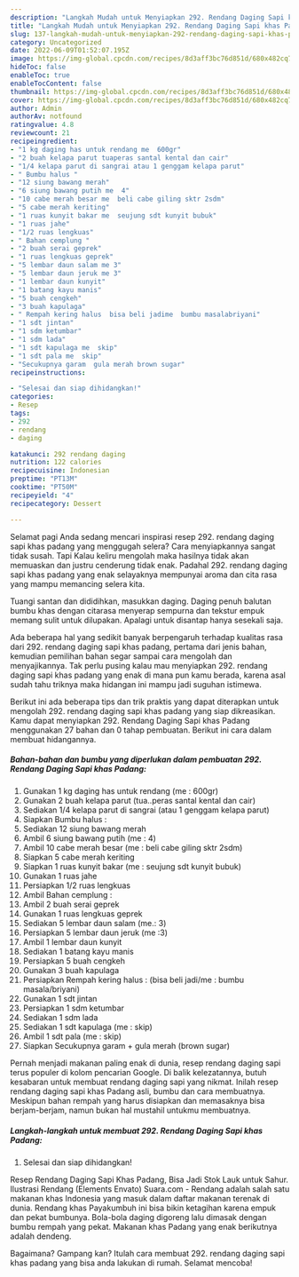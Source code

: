 ```yaml
---
description: "Langkah Mudah untuk Menyiapkan 292. Rendang Daging Sapi khas Padang yang Enak "
title: "Langkah Mudah untuk Menyiapkan 292. Rendang Daging Sapi khas Padang yang Enak "
slug: 137-langkah-mudah-untuk-menyiapkan-292-rendang-daging-sapi-khas-padang-yang-enak
category: Uncategorized
date: 2022-06-09T01:52:07.195Z
image: https://img-global.cpcdn.com/recipes/8d3aff3bc76d851d/680x482cq70/292-rendang-daging-sapi-khas-padang-foto-resep-utama.jpg
hideToc: false
enableToc: true
enableTocContent: false
thumbnail: https://img-global.cpcdn.com/recipes/8d3aff3bc76d851d/680x482cq70/292-rendang-daging-sapi-khas-padang-foto-resep-utama.jpg
cover: https://img-global.cpcdn.com/recipes/8d3aff3bc76d851d/680x482cq70/292-rendang-daging-sapi-khas-padang-foto-resep-utama.jpg
author: Admin
authorAv: notfound
ratingvalue: 4.8
reviewcount: 21
recipeingredient:
- "1 kg daging has untuk rendang me  600gr"
- "2 buah kelapa parut tuaperas santal kental dan cair"
- "1/4 kelapa parut di sangrai atau 1 genggam kelapa parut"
- " Bumbu halus "
- "12 siung bawang merah"
- "6 siung bawang putih me  4"
- "10 cabe merah besar me  beli cabe giling sktr 2sdm"
- "5 cabe merah keriting"
- "1 ruas kunyit bakar me  seujung sdt kunyit bubuk"
- "1 ruas jahe"
- "1/2 ruas lengkuas"
- " Bahan cemplung "
- "2 buah serai geprek"
- "1 ruas lengkuas geprek"
- "5 lembar daun salam me 3"
- "5 lembar daun jeruk me 3"
- "1 lembar daun kunyit"
- "1 batang kayu manis"
- "5 buah cengkeh"
- "3 buah kapulaga"
- " Rempah kering halus  bisa beli jadime  bumbu masalabriyani"
- "1 sdt jintan"
- "1 sdm ketumbar"
- "1 sdm lada"
- "1 sdt kapulaga me  skip"
- "1 sdt pala me  skip"
- "Secukupnya garam  gula merah brown sugar"
recipeinstructions:

- "Selesai dan siap dihidangkan!"
categories:
- Resep
tags:
- 292
- rendang
- daging

katakunci: 292 rendang daging 
nutrition: 122 calories
recipecuisine: Indonesian
preptime: "PT13M"
cooktime: "PT50M"
recipeyield: "4"
recipecategory: Dessert

---
```



Selamat pagi Anda sedang mencari inspirasi resep 292. rendang daging sapi khas padang yang menggugah selera? Cara menyiapkannya sangat tidak susah. Tapi Kalau keliru mengolah maka hasilnya tidak akan memuaskan dan justru cenderung tidak enak. Padahal 292. rendang daging sapi khas padang yang enak selayaknya mempunyai aroma dan cita rasa yang mampu memancing selera kita.


Tuangi santan dan dididihkan, masukkan daging. Daging penuh balutan bumbu khas dengan citarasa menyerap sempurna dan tekstur empuk memang sulit untuk dilupakan. Apalagi untuk disantap hanya sesekali saja.

Ada beberapa hal yang sedikit banyak berpengaruh terhadap kualitas rasa dari 292. rendang daging sapi khas padang, pertama dari jenis bahan, kemudian pemilihan bahan segar sampai cara mengolah dan menyajikannya. Tak perlu pusing kalau mau menyiapkan 292. rendang daging sapi khas padang yang enak di mana pun kamu berada, karena asal sudah tahu triknya maka hidangan ini mampu jadi suguhan istimewa.


Berikut ini ada beberapa tips dan trik praktis yang dapat diterapkan untuk mengolah 292. rendang daging sapi khas padang yang siap dikreasikan. Kamu dapat menyiapkan 292. Rendang Daging Sapi khas Padang menggunakan 27 bahan dan 0 tahap pembuatan. Berikut ini cara dalam membuat hidangannya.

<!--inarticleads1-->

##### Bahan-bahan dan bumbu yang diperlukan dalam pembuatan 292. Rendang Daging Sapi khas Padang:

1. Gunakan 1 kg daging has untuk rendang (me : 600gr)
1. Gunakan 2 buah kelapa parut (tua..peras santal kental dan cair)
1. Sediakan 1/4 kelapa parut di sangrai (atau 1 genggam kelapa parut)
1. Siapkan  Bumbu halus :
1. Sediakan 12 siung bawang merah
1. Ambil 6 siung bawang putih (me : 4)
1. Ambil 10 cabe merah besar (me : beli cabe giling sktr 2sdm)
1. Siapkan 5 cabe merah keriting
1. Siapkan 1 ruas kunyit bakar (me : seujung sdt kunyit bubuk)
1. Gunakan 1 ruas jahe
1. Persiapkan 1/2 ruas lengkuas
1. Ambil  Bahan cemplung :
1. Ambil 2 buah serai geprek
1. Gunakan 1 ruas lengkuas geprek
1. Sediakan 5 lembar daun salam (me.: 3)
1. Persiapkan 5 lembar daun jeruk (me :3)
1. Ambil 1 lembar daun kunyit
1. Sediakan 1 batang kayu manis
1. Persiapkan 5 buah cengkeh
1. Gunakan 3 buah kapulaga
1. Persiapkan  Rempah kering halus : (bisa beli jadi/me : bumbu masala/briyani)
1. Gunakan 1 sdt jintan
1. Persiapkan 1 sdm ketumbar
1. Sediakan 1 sdm lada
1. Sediakan 1 sdt kapulaga (me : skip)
1. Ambil 1 sdt pala (me : skip)
1. Siapkan Secukupnya garam + gula merah (brown sugar)


Pernah menjadi makanan paling enak di dunia, resep rendang daging sapi terus populer di kolom pencarian Google. Di balik kelezatannya, butuh kesabaran untuk membuat rendang daging sapi yang nikmat. Inilah resep rendang daging sapi khas Padang asli, bumbu dan cara membuatnya. Meskipun bahan rempah yang harus disiapkan dan memasaknya bisa berjam-berjam, namun bukan hal mustahil untukmu membuatnya. 

<!--inarticleads2-->

##### Langkah-langkah untuk membuat 292. Rendang Daging Sapi khas Padang:


1. Selesai dan siap dihidangkan!

Resep Rendang Daging Sapi Khas Padang, Bisa Jadi Stok Lauk untuk Sahur. Ilustrasi Rendang (Elements Envato) Suara.com - Rendang adalah salah satu makanan khas Indonesia yang masuk dalam daftar makanan terenak di dunia. Rendang khas Payakumbuh ini bisa bikin ketagihan karena empuk dan pekat bumbunya. Bola-bola daging digoreng lalu dimasak dengan bumbu rempah yang pekat. Makanan khas Padang yang enak berikutnya adalah dendeng. 

Bagaimana? Gampang kan? Itulah cara membuat 292. rendang daging sapi khas padang yang bisa anda lakukan di rumah. Selamat mencoba!
